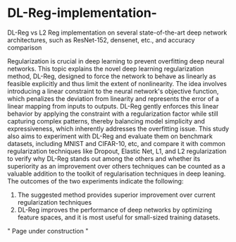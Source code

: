 # DL-Reg-implementation-
DL-Reg  vs L2 Reg  implementation on several state-of-the-art deep network architectures, such as ResNet-152, densenet, etc., and accuracy comparison 

Regularization is crucial in deep learning to prevent overfitting deep neural networks. This topic explains the novel deep learning regularization method, DL-Reg, designed to force the network to behave as linearly as feasible explicitly and thus limit the extent of nonlinearity. The idea involves introducing a linear constraint to the neural network's objective function, which penalizes the deviation from linearity and represents the error of a linear mapping from inputs to outputs. DL-Reg gently enforces this linear behavior by applying the constraint with a regularization factor while still capturing complex patterns, thereby balancing model simplicity and expressiveness, which inherently addresses the overfitting issue. 
This study also aims to experiment with DL-Reg and evaluate them on benchmark datasets, including MNIST and CIFAR-10, etc, and compare it with common regularization techniques like Dropout, Elastic Net, L1, and L2 regularization to verify why DL-Reg stands out among the others and whether its superiority as an improvement over others techniques can be counted as a valuable addition to the toolkit of regularisation techniques in deep leaning.  
The outcomes of the two experiments indicate the following: 
1) The suggested method provides superior improvement over current regularization techniques 
2) DL-Reg improves the performance of deep networks by optimizing feature spaces, and it is most useful for small-sized training datasets.




" Page under construction "
